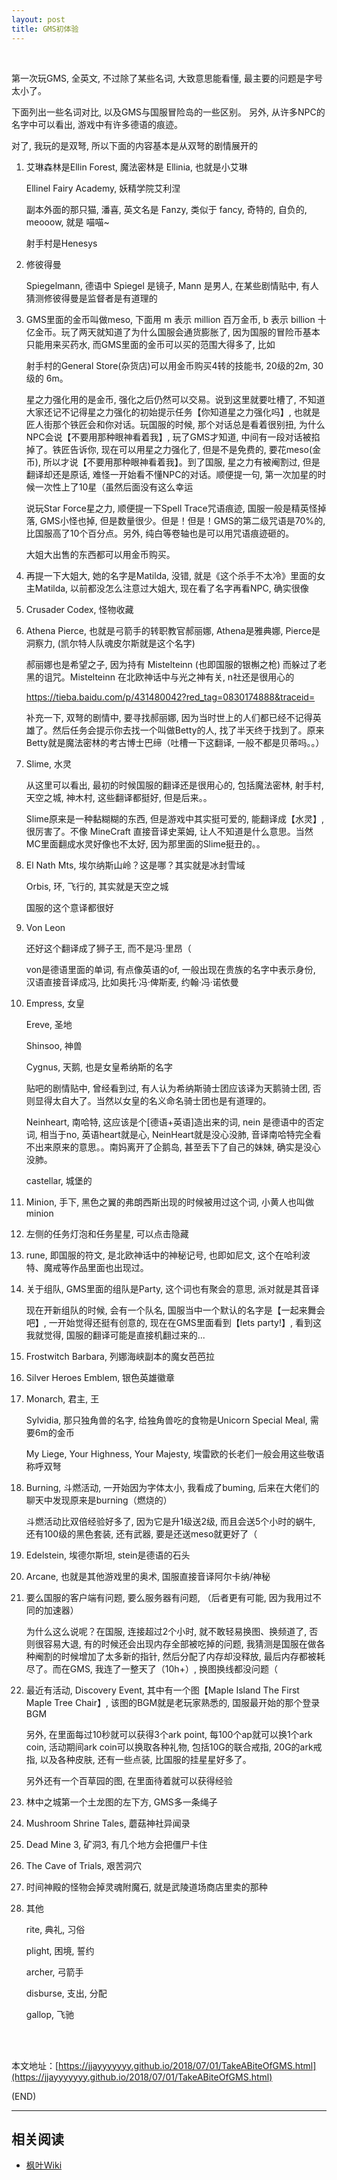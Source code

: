 ```yaml
---
layout: post
title: GMS初体验
---
```



<br>

第一次玩GMS, 全英文, 不过除了某些名词, 大致意思能看懂, 最主要的问题是字号太小了。

下面列出一些名词对比, 以及GMS与国服冒险岛的一些区别。 另外, 从许多NPC的名字中可以看出, 游戏中有许多德语的痕迹。

对了, 我玩的是双弩, 所以下面的内容基本是从双弩的剧情展开的

1.	艾琳森林是Ellin Forest, 魔法密林是 Ellinia, 也就是小艾琳

	Ellinel Fairy Academy, 妖精学院艾利涅

	副本外面的那只猫, 潘喜, 英文名是 Fanzy, 类似于 fancy, 奇特的, 自负的, meooow, 就是 喵喵~

	射手村是Henesys

2.	修彼得曼

	Spiegelmann, 德语中 Spiegel 是镜子, Mann 是男人, 在某些剧情贴中, 有人猜测修彼得曼是监督者是有道理的

3.	GMS里面的金币叫做meso, 下面用 m 表示 million 百万金币, b 表示 billion 十亿金币。玩了两天就知道了为什么国服会通货膨胀了, 因为国服的冒险币基本只能用来买药水, 而GMS里面的金币可以买的范围大得多了, 比如

	射手村的General Store(杂货店)可以用金币购买4转的技能书, 20级的2m, 30级的 6m。

	星之力强化用的是金币, 强化之后仍然可以交易。说到这里就要吐槽了, 不知道大家还记不记得星之力强化的初始提示任务【你知道星之力强化吗】, 也就是匠人街那个铁匠会和你对话。玩国服的时候, 那个对话总是看着很别扭, 为什么NPC会说【不要用那种眼神看着我】, 玩了GMS才知道, 中间有一段对话被掐掉了。铁匠告诉你, 现在可以用星之力强化了, 但是不是免费的, 要花meso(金币), 所以才说【不要用那种眼神看着我】。到了国服, 星之力有被阉割过, 但是翻译却还是原话, 难怪一开始看不懂NPC的对话。顺便提一句, 第一次加星的时候一次性上了10星（虽然后面没有这么幸运

	说玩Star Force星之力, 顺便提一下Spell Trace咒语痕迹, 国服一般是精英怪掉落, GMS小怪也掉, 但是数量很少。但是！但是！GMS的第二级咒语是70%的, 比国服高了10个百分点。另外, 纯白等卷轴也是可以用咒语痕迹砸的。

	大姐大出售的东西都可以用金币购买。

4.	再提一下大姐大, 她的名字是Matilda, 没错, 就是《这个杀手不太冷》里面的女主Matilda, 以前都没怎么注意过大姐大, 现在看了名字再看NPC, 确实很像

5.	Crusader Codex, 怪物收藏

6.	Athena Pierce, 也就是弓箭手的转职教官郝丽娜, Athena是雅典娜, Pierce是洞察力, (凯尔特人队魂皮尔斯就是这个名字)

	郝丽娜也是希望之子, 因为持有 Mistelteinn (也即国服的银槲之枪) 而躲过了老黑的诅咒。Mistelteinn 在北欧神话中与光之神有关, n社还是很用心的

	https://tieba.baidu.com/p/431480042?red_tag=0830174888&traceid=

	补充一下, 双弩的剧情中, 要寻找郝丽娜, 因为当时世上的人们都已经不记得英雄了。然后任务会提示你去找一个叫做Betty的人, 找了半天终于找到了。原来Betty就是魔法密林的考古博士巴缔（吐槽一下这翻译, 一般不都是贝蒂吗。。）

7.	Slime, 水灵

	从这里可以看出, 最初的时候国服的翻译还是很用心的, 包括魔法密林, 射手村, 天空之城, 神木村, 这些翻译都挺好, 但是后来。。

	Slime原来是一种黏糊糊的东西, 但是游戏中其实挺可爱的, 能翻译成【水灵】, 很厉害了。不像 MineCraft 直接音译史莱姆, 让人不知道是什么意思。当然MC里面翻成水灵好像也不太好, 因为那里面的Slime挺丑的。。

8.	El Nath Mts, 埃尔纳斯山岭？这是哪？其实就是冰封雪域

	Orbis, 环, 飞行的, 其实就是天空之城

	国服的这个意译都很好

8.	Von Leon

	还好这个翻译成了狮子王, 而不是冯·里昂（

	von是德语里面的单词, 有点像英语的of, 一般出现在贵族的名字中表示身份, 汉语直接音译成冯, 比如奥托·冯·俾斯麦, 约翰·冯·诺依曼

9.	Empress, 女皇

	Ereve, 圣地

	Shinsoo, 神兽

	Cygnus, 天鹅, 也是女皇希纳斯的名字

	贴吧的剧情贴中, 曾经看到过, 有人认为希纳斯骑士团应该译为天鹅骑士团, 否则显得太自大了。当然以女皇的名义命名骑士团也是有道理的。

	Neinheart, 南哈特, 这应该是个[德语+英语]造出来的词, nein 是德语中的否定词, 相当于no, 英语heart就是心, NeinHeart就是没心没肺, 音译南哈特完全看不出来原来的意思。。南妈离开了企鹅岛, 甚至丢下了自己的妹妹, 确实是没心没肺。

	castellar, 城堡的

10.	Minion, 手下, 黑色之翼的弗朗西斯出现的时候被用过这个词, 小黄人也叫做minion

11.	左侧的任务灯泡和任务星星, 可以点击隐藏

12.	rune, 即国服的符文, 是北欧神话中的神秘记号, 也即如尼文, 这个在哈利波特、魔戒等作品里面也出现过。

13.	关于组队, GMS里面的组队是Party, 这个词也有聚会的意思, 派对就是其音译

	现在开新组队的时候, 会有一个队名, 国服当中一个默认的名字是【一起来舞会吧】, 一开始觉得还挺有创意的, 现在在GMS里面看到【lets party!】, 看到这我就觉得, 国服的翻译可能是直接机翻过来的...

14.	Frostwitch Barbara, 列娜海峡副本的魔女芭芭拉

15.	Silver Heroes Emblem, 银色英雄徽章

16.	Monarch, 君主, 王

	Sylvidia, 那只独角兽的名字, 给独角兽吃的食物是Unicorn Special Meal, 需要6m的金币

	My Liege, Your Highness, Your Majesty, 埃雷欧的长老们一般会用这些敬语称呼双弩

17.	Burning, 斗燃活动, 一开始因为字体太小, 我看成了buming, 后来在大佬们的聊天中发现原来是burning（燃烧的）

	斗燃活动比双倍经验好多了, 因为它是升1级送2级, 而且会送5个小时的蜗牛, 还有100级的黑色套装, 还有武器, 要是还送meso就更好了（

18.	Edelstein, 埃德尔斯坦, stein是德语的石头

19.	Arcane, 也就是其他游戏里的奥术, 国服直接音译阿尔卡纳/神秘

20.	要么国服的客户端有问题, 要么服务器有问题, （后者更有可能, 因为我用过不同的加速器）

	为什么这么说呢？在国服, 连接超过2个小时, 就不敢轻易换图、换频道了, 否则很容易大退, 有的时候还会出现内存全部被吃掉的问题, 我猜测是国服在做各种阉割的时候增加了太多新的指针, 然后分配了内存却没释放, 最后内存都被耗尽了。而在GMS, 我连了一整天了（10h+）, 换图换线都没问题（

21.	最近有活动, Discovery Event, 其中有一个图【Maple Island The First Maple Tree Chair】, 该图的BGM就是老玩家熟悉的, 国服最开始的那个登录BGM

	另外, 在里面每过10秒就可以获得3个ark point, 每100个ap就可以换1个ark coin, 活动期间ark coin可以换取各种礼物, 包括10G的联合戒指, 20G的ark戒指, 以及各种皮肤, 还有一些点装, 比国服的挂星星好多了。

	另外还有一个百草园的图, 在里面待着就可以获得经验

22.	林中之城第一个土龙图的左下方, GMS多一条绳子

23.	Mushroom Shrine Tales, 蘑菇神社异闻录

24.	Dead Mine 3, 矿洞3, 有几个地方会把僵尸卡住

25.	The Cave of Trials, 艰苦洞穴

26.	时间神殿的怪物会掉灵魂附魔石, 就是武陵道场商店里卖的那种



0.	其他

	rite, 典礼, 习俗

	plight, 困境, 誓约

	archer, 弓箭手

	disburse, 支出, 分配

	gallop, 飞驰



<br><br>

本文地址：[https://jjayyyyyyy.github.io/2018/07/01/TakeABiteOfGMS.html](https://jjayyyyyyy.github.io/2018/07/01/TakeABiteOfGMS.html)

(END)

---

##	相关阅读

*	[枫叶Wiki](http://maplewiki.xyz/xwiki/bin/view/Main/)
